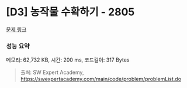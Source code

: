 # [D3] 농작물 수확하기 - 2805 

[문제 링크](https://swexpertacademy.com/main/code/problem/problemDetail.do?contestProbId=AV7GLXqKAWYDFAXB) 

### 성능 요약

메모리: 62,732 KB, 시간: 200 ms, 코드길이: 317 Bytes



> 출처: SW Expert Academy, https://swexpertacademy.com/main/code/problem/problemList.do